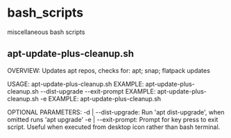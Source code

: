 # bash_scripts
miscellaneous bash scripts

## apt-update-plus-cleanup.sh

OVERVIEW: Updates apt repos, checks for: apt; snap; flatpack updates

USAGE:    apt-update-plus-cleanup.sh <options>
EXAMPLE:  apt-update-plus-cleanup.sh --dist-upgrade --exit-prompt
EXAMPLE:  apt-update-plus-cleanup.sh -e
EXAMPLE:  apt-update-plus-cleanup.sh

OPTIONAL PARAMETERS:
  -d | --dist-upgrade: Run 'apt dist-upgrade', when omitted runs 'apt upgrade'
  -e | --exit-prompt:  Prompt for key press to exit script.
                       Useful when executed from desktop icon rather than bash terminal.

